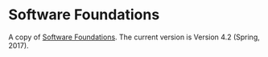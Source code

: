 # Software Foundations

A copy of [Software Foundations][SF].
The current version is Version 4.2 (Spring, 2017).

[SF]: https://softwarefoundations.cis.upenn.edu
